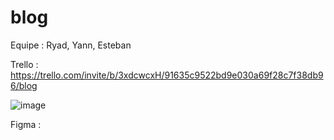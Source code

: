 # blog
Equipe : Ryad, Yann, Esteban


Trello : https://trello.com/invite/b/3xdcwcxH/91635c9522bd9e030a69f28c7f38db96/blog

![image](https://user-images.githubusercontent.com/96246022/157251081-b73fc250-b792-49dc-9584-f815eb54dc7c.png)

Figma :
